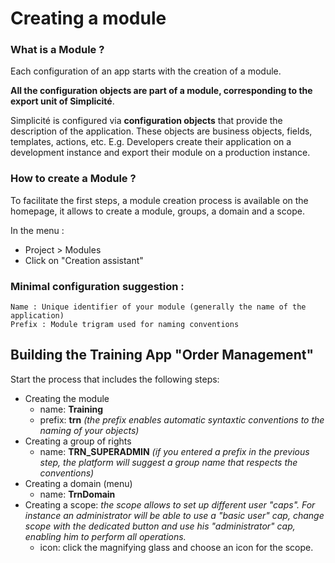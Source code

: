 <!-- <h1>Testing githook + sync</h1> -->
Creating a module
====================


### What is a Module ?

Each configuration of an app starts with the creation of a module.

**All the configuration objects are part of a module, corresponding to the export unit of Simplicité**.

Simplicité is configured via **configuration objects** that provide the description of the application. These objects are business objects, fields, templates, actions, etc. E.g. Developers create their application on a development instance and export their module on a production instance.

### How to create a Module ?

To facilitate the first steps, a module creation process is available on the homepage, it allows to create a module, groups, a domain and a scope.

In the menu :
* Project > Modules 
* Click on "Creation assistant"

### Minimal configuration suggestion : 
````
Name : Unique identifier of your module (generally the name of the application)
Prefix : Module trigram used for naming conventions
````

Building the Training App "Order Management"
---------------------------

Start the process that includes the following steps:

- Creating the module
    - name: **Training**
    - prefix: **trn** *(the prefix enables automatic syntaxtic conventions to the naming of your objects)*  
- Creating a group of rights
	- name: **TRN_SUPERADMIN** *(if you entered a prefix in the previous step, the platform will suggest a group name that respects the conventions)*  
- Creating a domain (menu)
    - name: **TrnDomain**
- Creating a scope: *the scope allows to set up different user "caps". For instance an administrator will be able to use a "basic user" cap, change scope with the dedicated button and use his "administrator" cap, enabling him to perform all operations.*
    - icon: click the magnifying glass and choose an icon for the scope.
